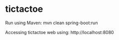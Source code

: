 # tictactoe

Run using Maven:
mvn clean spring-boot:run

Accessing tictactoe web using:
http://localhost:8080
